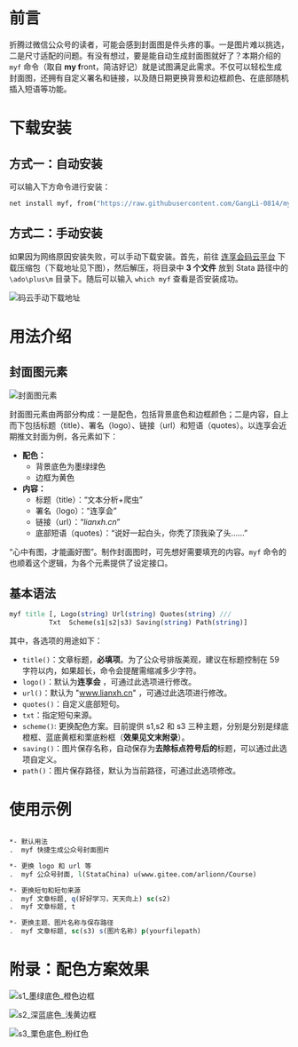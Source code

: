 # 前言

折腾过微信公众号的读者，可能会感到封面图是件头疼的事。一是图片难以挑选，二是尺寸适配的问题。有没有想过，要是能自动生成封面图就好了？本期介绍的 `myf` 命令（取自 **my f**ront，简洁好记）就是试图满足此需求。不仅可以轻松生成封面图，还拥有自定义署名和链接，以及随日期更换背景和边框颜色、在底部随机插入短语等功能。

# 下载安装

## 方式一：自动安装

可以输入下方命令进行安装：

```Stata
net install myf, from("https://raw.githubusercontent.com/GangLi-0814/myf/master") replace
```

## 方式二：手动安装

如果因为网络原因安装失败，可以手动下载安装。首先，前往 [连享会码云平台](https://gitee.com/Stata002/StataSX2018/tree/master/2020Spring/%E6%9D%8E%E5%88%9A_%E4%B8%AD%E5%8D%97%E8%B4%A2%E7%BB%8F/%E6%8E%A8%E6%96%874-%E5%85%AC%E4%BC%97%E5%8F%B7%E5%B0%81%E9%9D%A2%E5%9B%BE%E7%89%87/myf/ado) 下载压缩包（下载地址见下图），然后解压，将目录中 **3 个文件** 放到 Stata 路径中的 `\ado\plus\m` 目录下。随后可以输入 `which myf` 查看是否安装成功。

![码云手动下载地址](https://fig-lianxh.oss-cn-shenzhen.aliyuncs.com/手动下载.png)

# 用法介绍

## 封面图元素

![封面图元素](https://fig-lianxh.oss-cn-shenzhen.aliyuncs.com/s1_墨绿色_橙色.png)

封面图元素由两部分构成：一是配色，包括背景底色和边框颜色；二是内容，自上而下包括标题（title）、署名（logo）、链接（url）和短语（quotes）。以连享会近期推文封面为例，各元素如下：

- **配色：**
  - 背景底色为墨绿绿色
  - 边框为黄色
- **内容：**
  - 标题（title）：“文本分析+爬虫”
  - 署名（logo）：“连享会”
  - 链接（url）：“_lianxh.cn_”
  - 底部短语（quotes）：“说好一起白头，你秃了顶我染了头......”

“心中有图，才能画好图”。制作封面图时，可先想好需要填充的内容。`myf` 命令的也顺着这个逻辑，为各个元素提供了设定接口。

## 基本语法

```Stata
myf title [, Logo(string) Url(string) Quotes(string) ///
          Txt  Scheme(s1|s2|s3) Saving(string) Path(string)]
```

其中，各选项的用途如下：

- `title()`：文章标题，**必填项**。为了公众号排版美观，建议在标题控制在 59 字符以内，如果超长，命令会提醒需缩减多少字符。
- `logo()`：默认为**连享会** ，可通过此选项进行修改。
- `url()`：默认为 "www.lianxh.cn" ，可通过此选项进行修改。
- `quotes()`：自定义底部短句。
- `txt`：指定短句来源。
- `scheme()`: 更换配色方案。目前提供 s1,s2 和 s3 三种主题，分别是分别是绿底橙框、蓝底黄框和栗底粉框（**效果见文末附录**）。
- `saving()`：图片保存名称，自动保存为**去除标点符号后的**标题，可以通过此选项自定义。
- `path()`：图片保存路径，默认为当前路径，可通过此选项修改。

# 使用示例

```Stata

*- 默认用法
.  myf 快捷生成公众号封面图片

*- 更换 logo 和 url 等
.  myf 公众号封面, l(StataChina) u(www.gitee.com/arlionn/Course)

*- 更换短句和短句来源
.  myf 文章标题, q(好好学习，天天向上) sc(s2)
.  myf 文章标题, t

*- 更换主题、图片名称与保存路径
.  myf 文章标题, sc(s3) s(图片名称) p(yourfilepath)

```

# 附录：配色方案效果

![s1_墨绿底色_橙色边框](https://fig-lianxh.oss-cn-shenzhen.aliyuncs.com/s1_墨绿色_橙色.png)

![s2_深蓝底色_浅黄边框](https://fig-lianxh.oss-cn-shenzhen.aliyuncs.com/s2_深蓝色_浅黄色.png)

![s3_栗色底色_粉红色](https://fig-lianxh.oss-cn-shenzhen.aliyuncs.com/s3_栗色_粉红色.png)

